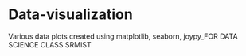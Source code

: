 # Data-visualization
Various data plots created using matplotlib, seaborn, joypy_FOR DATA SCIENCE CLASS SRMIST
